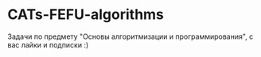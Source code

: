 # CATs-FEFU-algorithms
Задачи по предмету "Основы алгоритмизации и программирования", с вас лайки и подписки :)
